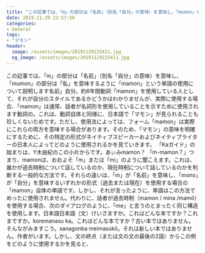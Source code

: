 ```yaml
---
title: "この記事では、「m」の部分は「名前」（別名「自分」の意味）を意味し、「mumon」の部分は「私」を意味するように「mamon」という単語の使用について説明します名前」自分。"
date: 2019-11-29 22:57:50
categories:
- General
tags:
- "マモン"
header:
  image: /assets/images/20191129225411.jpg
  og_image: /assets/images/20191129225411.jpg
---
```


この記事では、「m」の部分は「名前」（別名「自分」の意味）を意味し、「mumon」の部分は「私」を意味するように「mamon」という単語の使用について説明します名前」自分。約6年間動詞「mamon」を使用している人として、それが自分のスタイルであるかどうかはわかりませんが、実際に使用する場合、「mamon」は通常、話者が名詞形を使用していることを示すために使用されます動詞の。これは、動詞自体と同様に、日本語で「マモン」が見られることも珍しくないためです。ただし、使用法によっては、フォーム「mamon」は実際にこれらの両方を意味する場合があります。そのため、「マモン」の意味を明確にするために、その特定の形式がネイティブスピーカーおよびネイティブライターの日本人によってどのように使用されるかを見ていきます。 「Kaガイド」の始まりは、Y木由紀のこの小片からです。あぃみmamon？ 「m-mamon？」つまり、mamonは、おおよそ「m」または「mi」のように聞こえます。これは、誰かが過去時制について話しているのか、現在時制について話しているのかを判断する一般的な方法です。それらの違いは、「m」が「名前」を意味し、「mono」が「自分」を意味するいずれかの形式（過去または現在）を使用する場合の「mamon」自体の単語です。しかし、それが言ったように、単語はこの方法でめったに使用されません。代わりに、話者が過去時制（mamon / mina /mamô）を使用する場合、次のダイアログのように、「me」と言うのとまったく同じ構造を使用します。日本語日本語（文）けいさますか。これはどんな本ですか？これまですか。koremanasu ka。これはどんな本ですか？古い本ではありません。そんながみますこう。sanagonba meimasukō。それは新しい本ではありません。作者がいます。しかし、文の終点（または文の文の最後の2語）からこの例をどのように使用するかを見ると、
